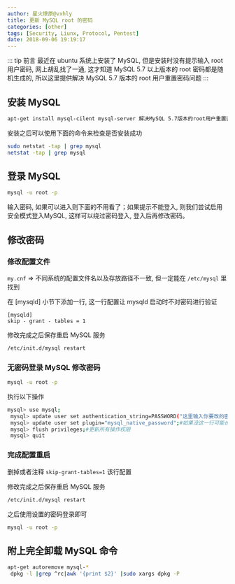 ```yaml
---
author: 星火燎原@vxhly
title: 更新 MySQL root 的密码
categories: [other]
tags: [Security, Liunx, Protocol, Pentest]
date: 2018-09-06 19:19:17
---
```


::: tip 前言
最近在 ubuntu 系统上安装了 MySQL, 但是安装时没有提示输入 root 用户密码, 网上胡乱找了一通, 这才知道 MySQL 5.7 以上版本的 root 密码都是随机生成的, 所以这里提供解决 MySQL 5.7 版本的 root 用户重置密码问题
:::
<!-- more -->

## 安装 MySQL

``` bash
apt-get install mysql-cilent mysql-server 解决MySQL 5.7版本的root用户重置密码问题
```

安装之后可以使用下面的命令来检查是否安装成功

``` bash
sudo netstat -tap | grep mysql
netstat -tap | grep mysql
```

## 登录 MySQL

``` bash
mysql -u root -p
```

输入密码, 如果可以进入则下面的不用看了；如果提示不能登入, 则我们尝试启用安全模式登入MySQL, 这样可以绕过密码登入, 登入后再修改密码。

## 修改密码

### 修改配置文件

 `my.cnf` => 不同系统的配置文件名以及存放路径不一致, 但一定能在 `/etc/mysql` 里找到

在 [mysqld] 小节下添加一行, 这一行配置让 mysqld 启动时不对密码进行验证

``` 
[mysqld]
skip - grant - tables = 1
```

修改完成之后保存重启 MySQL 服务

``` bash
/etc/init.d/mysql restart
```

### 无密码登录 MySQL 修改密码

``` bash
mysql -u root -p
```

执行以下操作

``` bash
mysql> use mysql;
 mysql> update user set authentication_string=PASSWORD("这里输入你要改的密码") where User='root';#更改密码
 mysql> update user set plugin="mysql_native_password";#如果没这一行可能也会报一个错误,因此需要运行这一行
 mysql> flush privileges;#更新所有操作权限
 mysql> quit
```

### 完成配置重启

删掉或者注释 `skip-grant-tables=1` 该行配置

修改完成之后保存重启 MySQL 服务

``` bash
/etc/init.d/mysql restart
```

之后使用设置的密码登录即可

``` bash
mysql -u root -p
```

## 附上完全卸载 MySQL 命令

``` bash
apt-get autoremove mysql-*
 dpkg -l |grep ^rc|awk '{print $2}' |sudo xargs dpkg -P
```

